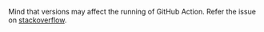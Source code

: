 Mind that versions may affect the running of GitHub Action. Refer the issue on [stackoverflow](https://stackoverflow.com/questions/71027513/all-github-action-jobs-are-queued-and-never-running).